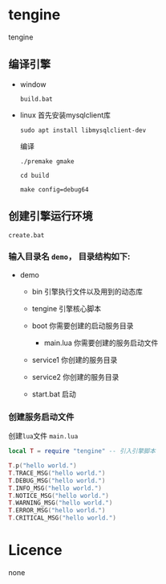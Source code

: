 ﻿# tengine

tengine

## 编译引擎

* window

  ```
  build.bat
  ```

* linux 首先安装mysqlclient库
  ```
  sudo apt install libmysqlclient-dev
  ```
    
  编译
  ```
  ./premake gmake

  cd build

  make config=debug64
  ```

## 创建引擎运行环境

```
create.bat
```

### 输入目录名 `demo`， 目录结构如下:

* demo
  * bin         引擎执行文件以及用到的动态库
  * tengine     引擎核心脚本

  * boot        你需要创建的启动服务目录
    * main.lua  你需要创建的服务启动文件

  * service1    你创建的服务目录
  * service2    你创建的服务目录
  
  * start.bat   启动

### 创建服务启动文件

创建`lua`文件 `main.lua`

```lua
local T = require "tengine" -- 引入引擎脚本

T.p("hello world.")
T.TRACE_MSG("hello world.")
T.DEBUG_MSG("hello world.")
T.INFO_MSG("hello world.")
T.NOTICE_MSG("hello world.")
T.WARNING_MSG("hello world.")
T.ERROR_MSG("hello world.")
T.CRITICAL_MSG("hello world.")

```

# Licence

none

